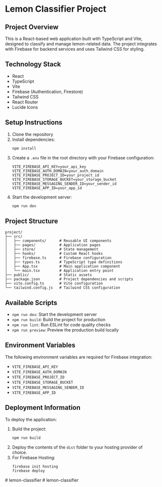 # Lemon Classifier Project

## Project Overview
This is a React-based web application built with TypeScript and Vite, designed to classify and manage lemon-related data. The project integrates with Firebase for backend services and uses Tailwind CSS for styling.

## Technology Stack
- React
- TypeScript
- Vite
- Firebase (Authentication, Firestore)
- Tailwind CSS
- React Router
- Lucide Icons

## Setup Instructions
1. Clone the repository
2. Install dependencies:
   ```bash
   npm install
   ```
3. Create a `.env` file in the root directory with your Firebase configuration:
   ```env
   VITE_FIREBASE_API_KEY=your_api_key
   VITE_FIREBASE_AUTH_DOMAIN=your_auth_domain
   VITE_FIREBASE_PROJECT_ID=your_project_id
   VITE_FIREBASE_STORAGE_BUCKET=your_storage_bucket
   VITE_FIREBASE_MESSAGING_SENDER_ID=your_sender_id
   VITE_FIREBASE_APP_ID=your_app_id
   ```
4. Start the development server:
   ```bash
   npm run dev
   ```

## Project Structure
```
project/
├── src/
│   ├── components/      # Reusable UI components
│   ├── pages/           # Application pages
│   ├── store/           # State management
│   ├── hooks/           # Custom React hooks
│   ├── firebase.ts      # Firebase configuration
│   ├── types.ts         # TypeScript type definitions
│   ├── App.tsx          # Main application component
│   └── main.tsx         # Application entry point
├── public/              # Static assets
├── package.json         # Project dependencies and scripts
├── vite.config.ts       # Vite configuration
└── tailwind.config.js   # Tailwind CSS configuration
```

## Available Scripts
- `npm run dev`: Start the development server
- `npm run build`: Build the project for production
- `npm run lint`: Run ESLint for code quality checks
- `npm run preview`: Preview the production build locally

## Environment Variables
The following environment variables are required for Firebase integration:
- `VITE_FIREBASE_API_KEY`
- `VITE_FIREBASE_AUTH_DOMAIN`
- `VITE_FIREBASE_PROJECT_ID`
- `VITE_FIREBASE_STORAGE_BUCKET`
- `VITE_FIREBASE_MESSAGING_SENDER_ID`
- `VITE_FIREBASE_APP_ID`

## Deployment Information
To deploy the application:
1. Build the project:
   ```bash
   npm run build
   ```
2. Deploy the contents of the `dist` folder to your hosting provider of choice.
3. For Firebase Hosting:
   ```bash
   firebase init hosting
   firebase deploy
#   l e m o n - c l a s s i f i e r  
 #   l e m o n - c l a s s i f i e r  
 